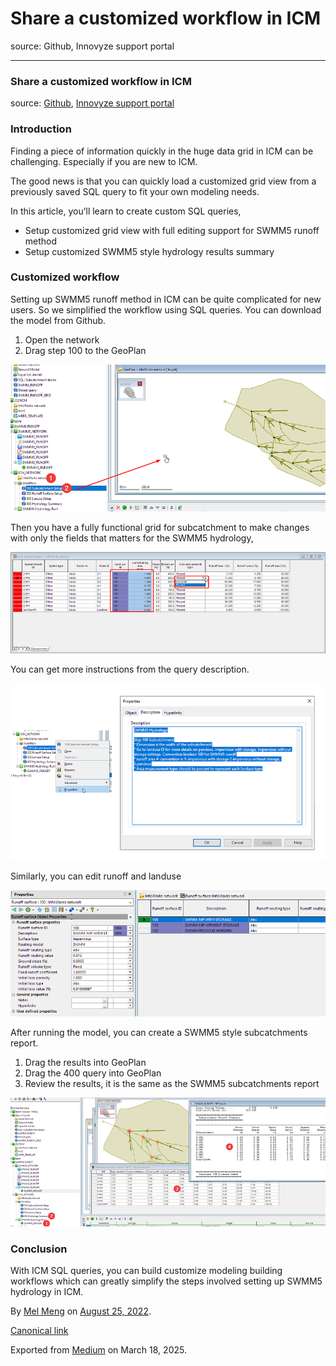 # Share a customized workflow in ICM

source: Github, Innovyze support portal

---

### Share a customized workflow in ICM

source: [Github](https://github.com/mel-meng/hhnote/tree/main/workflow/data/tables), [Innovyze support portal](https://innovyze.force.com/support/s/article/Share-a-customized-workflow-in-ICM)

### Introduction

Finding a piece of information quickly in the huge data grid in ICM can be challenging. Especially if you are new to ICM.

The good news is that you can quickly load a customized grid view from a previously saved SQL query to fit your own modeling needs.

In this article, you’ll learn to create custom SQL queries,

* Setup customized grid view with full editing support for SWMM5 runoff method
* Setup customized SWMM5 style hydrology results summary

### Customized workflow

Setting up SWMM5 runoff method in ICM can be quite complicated for new users. So we simplified the workflow using SQL queries. You can download the model from Github.

1. Open the network
2. Drag step 100 to the GeoPlan

![](images\0_LiOM09tDuTf3frOZ.png)

Then you have a fully functional grid for subcatchment to make changes with only the fields that matters for the SWMM5 hydrology,

![](images\0_o5SPm6tdUXDgxemK.png)

You can get more instructions from the query description.

![](images\0_wqH-Y5K0uIDHVFqq.png)

Similarly, you can edit runoff and landuse

![](images\0_kPVn2K_eAOcmD5Fw.png)

After running the model, you can create a SWMM5 style subcatchments report.

1. Drag the results into GeoPlan
2. Drag the 400 query into GeoPlan
3. Review the results, it is the same as the SWMM5 subcatchments report

![](images\0_5p3XtZl2z8A4v-yD.png)

### Conclusion

With ICM SQL queries, you can build customize modeling building workflows which can greatly simplify the steps involved setting up SWMM5 hydrology in ICM.

By [Mel Meng](https://medium.com/@mel-meng-pe) on [August 25, 2022](https://medium.com/p/e915e90e4bcf).

[Canonical link](https://medium.com/@mel-meng-pe/share-a-customized-workflow-in-icm-e915e90e4bcf)

Exported from [Medium](https://medium.com) on March 18, 2025.